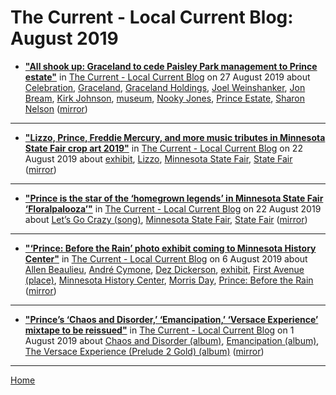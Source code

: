 # The Current - Local Current Blog: August 2019

 - [**"All shook up: Graceland to cede Paisley Park management to Prince estate"**](https://blog.thecurrent.org/2019/08/all-shook-up-graceland-to-cede-paisley-park-management-to-prince-estate/) in [The Current - Local Current Blog](https://blog.thecurrent.org/) on 27 August 2019 about [Celebration](../../topics/celebration/index.md), [Graceland](../../topics/graceland/index.md), [Graceland Holdings](../../topics/graceland-holdings/index.md), [Joel Weinshanker](../../topics/joel-weinshanker/index.md), [Jon Bream](../../topics/jon-bream/index.md), [Kirk Johnson](../../topics/kirk-johnson/index.md), [museum](../../topics/museum/index.md), [Nooky Jones](../../topics/nooky-jones/index.md), [Prince Estate](../../topics/prince-estate/index.md), [Sharon Nelson](../../topics/sharon-nelson/index.md) ([mirror](https://web.archive.org/web/*/https://blog.thecurrent.org/2019/08/all-shook-up-graceland-to-cede-paisley-park-management-to-prince-estate/))

----

 - [**"Lizzo, Prince, Freddie Mercury, and more music tributes in Minnesota State Fair crop art 2019"**](https://blog.thecurrent.org/2019/08/lizzo-prince-freddie-mercury-and-more-music-tributes-in-minnesota-state-fair-crop-art-2019/) in [The Current - Local Current Blog](https://blog.thecurrent.org/) on 22 August 2019 about [exhibit](../../topics/exhibit/index.md), [Lizzo](../../topics/lizzo/index.md), [Minnesota State Fair](../../topics/minnesota-state-fair/index.md), [State Fair](../../topics/state-fair/index.md) ([mirror](https://web.archive.org/web/*/https://blog.thecurrent.org/2019/08/lizzo-prince-freddie-mercury-and-more-music-tributes-in-minnesota-state-fair-crop-art-2019/))

----

 - [**"Prince is the star of the ‘homegrown legends’ in Minnesota State Fair ‘Floralpalooza’"**](https://blog.thecurrent.org/2019/08/prince-is-the-star-of-the-homegrown-legends-in-minnesota-state-fair-floralpalooza/) in [The Current - Local Current Blog](https://blog.thecurrent.org/) on 22 August 2019 about [Let’s Go Crazy (song)](../../topics/song/let-s-go-crazy/index.md), [Minnesota State Fair](../../topics/minnesota-state-fair/index.md), [State Fair](../../topics/state-fair/index.md) ([mirror](https://web.archive.org/web/*/https://blog.thecurrent.org/2019/08/prince-is-the-star-of-the-homegrown-legends-in-minnesota-state-fair-floralpalooza/))

----

 - [**"‘Prince: Before the Rain’ photo exhibit coming to Minnesota History Center"**](https://blog.thecurrent.org/2019/08/prince-before-the-rain-photo-exhibit-coming-to-minnesota-history-center/) in [The Current - Local Current Blog](https://blog.thecurrent.org/) on 6 August 2019 about [Allen Beaulieu](../../topics/allen-beaulieu/index.md), [André Cymone](../../topics/andr-cymone/index.md), [Dez Dickerson](../../topics/dez-dickerson/index.md), [exhibit](../../topics/exhibit/index.md), [First Avenue (place)](../../topics/place/first-avenue/index.md), [Minnesota History Center](../../topics/minnesota-history-center/index.md), [Morris Day](../../topics/morris-day/index.md), [Prince: Before the Rain](../../topics/prince-before-the-rain/index.md) ([mirror](https://web.archive.org/web/*/https://blog.thecurrent.org/2019/08/prince-before-the-rain-photo-exhibit-coming-to-minnesota-history-center/))

----

 - [**"Prince’s ‘Chaos and Disorder,’ ‘Emancipation,’ ‘Versace Experience’ mixtape to be reissued"**](https://blog.thecurrent.org/2019/08/princes-chaos-and-disorder-emancipation-versace-experience-mixtape-to-be-reissued/) in [The Current - Local Current Blog](https://blog.thecurrent.org/) on 1 August 2019 about [Chaos and Disorder (album)](../../topics/album/chaos-and-disorder/index.md), [Emancipation (album)](../../topics/album/emancipation/index.md), [The Versace Experience (Prelude 2 Gold) (album)](../../topics/album/the-versace-experience-prelude-2-gold/index.md) ([mirror](https://web.archive.org/web/*/https://blog.thecurrent.org/2019/08/princes-chaos-and-disorder-emancipation-versace-experience-mixtape-to-be-reissued/))

----

[Home](./)
